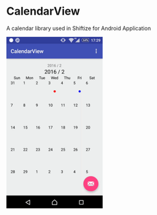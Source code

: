 # CalendarView
A calendar library used in Shiftize for Android Application

<p>
    <img src="arts/example.gif" alt="example" width="50%"/>
</p>
